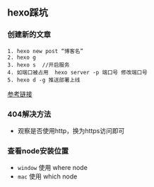 
## hexo踩坑

### 创建新的文章 
```
1. hexo new post “博客名”
2. hexo g
3. hexo s  //开启服务
4. 如端口被占用  hexo server -p 端口号 修改端口号
5. hexo d -g 推送部署上线
```

[参考链接](https://www.jianshu.com/p/4f56cf990bba)


### 404解决方法
 - 观察是否使用http，换为https访问即可

### 查看node安装位置
 - `window` 使用 where node 
 - `mac`   使用 which node